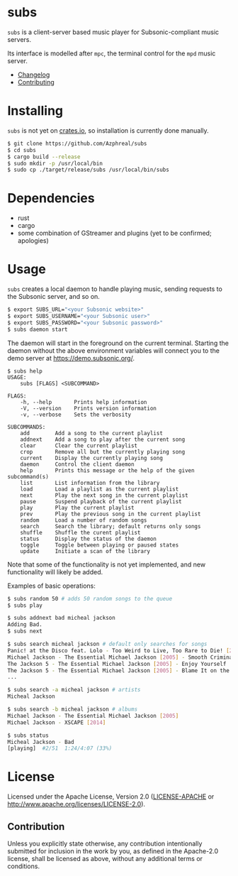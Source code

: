 # subs

`subs` is a client-server based music player for Subsonic-compliant music servers.

Its interface is modelled after `mpc`, the terminal control for the `mpd` music server.

- [Changelog](CHANGELOG.md)
- [Contributing](CONTRIBUTING.md)

# Installing

`subs` is not yet on [crates.io](https://crates.io), so installation is
currently done manually.

```sh
$ git clone https://github.com/Azphreal/subs
$ cd subs
$ cargo build --release
$ sudo mkdir -p /usr/local/bin
$ sudo cp ./target/release/subs /usr/local/bin/subs
```

# Dependencies

- rust
- cargo
- some combination of GStreamer and plugins (yet to be confirmed; apologies)

# Usage

`subs` creates a local daemon to handle playing music, sending requests to the
Subsonic server, and so on.

```sh
$ export SUBS_URL="<your Subsonic website>"
$ export SUBS_USERNAME="<your Subsonic user>"
$ export SUBS_PASSWORD="<your Subsonic password>"
$ subs daemon start
```

The daemon will start in the foreground on the current terminal. Starting the
daemon without the above environment variables will connect you to the demo
server at https://demo.subsonic.org/.

```
$ subs help
USAGE:
    subs [FLAGS] <SUBCOMMAND>

FLAGS:
    -h, --help       Prints help information
    -V, --version    Prints version information
    -v, --verbose    Sets the verbosity

SUBCOMMANDS:
    add        Add a song to the current playlist
    addnext    Add a song to play after the current song
    clear      Clear the current playlist
    crop       Remove all but the currently playing song
    current    Display the currently playing song
    daemon     Control the client daemon
    help       Prints this message or the help of the given subcommand(s)
    list       List information from the library
    load       Load a playlist as the current playlist
    next       Play the next song in the current playlist
    pause      Suspend playback of the current playlist
    play       Play the current playlist
    prev       Play the previous song in the current playlist
    random     Load a number of random songs
    search     Search the library; default returns only songs
    shuffle    Shuffle the curent playlist
    status     Display the status of the daemon
    toggle     Toggle between playing or paused states
    update     Initiate a scan of the library
```

Note that some of the functionality is not yet implemented, and new
functionality will likely be added.

Examples of basic operations:

```sh
$ subs random 50 # adds 50 random songs to the queue
$ subs play

$ subs addnext bad micheal jackson
Adding Bad.
$ subs next

$ subs search micheal jackson # default only searches for songs
Panic! at the Disco feat. Lolo - Too Weird to Live, Too Rare to Die! [2013] - Miss Jackson
Michael Jackson - The Essential Michael Jackson [2005] - Smooth Criminal
The Jackson 5 - The Essential Michael Jackson [2005] - Enjoy Yourself
The Jackson 5 - The Essential Michael Jackson [2005] - Blame It on the Boogie
...

$ subs search -a micheal jackson # artists
Micheal Jackson

$ subs search -b micheal jackson # albums
Michael Jackson - The Essential Michael Jackson [2005]
Michael Jackson - XSCAPE [2014]

$ subs status
Micheal Jackson - Bad
[playing]  #2/51  1:24/4:07 (33%)
```

# License

Licensed under the Apache License, Version 2.0 ([LICENSE-APACHE](LICENSE-APACHE)
or http://www.apache.org/licenses/LICENSE-2.0).

## Contribution

Unless you explicitly state otherwise, any contribution intentionally submitted
for inclusion in the work by you, as defined in the Apache-2.0 license, shall be
licensed as above, without any additional terms or conditions.
